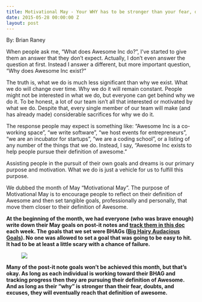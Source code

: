 ```yaml
---
title: Motivational May - Your WHY has to be stronger than your fear, doubts, excuses.
date: 2015-05-28 00:00:00 Z
layout: post
---
```

 
<p>By: Brian Raney<br/></p><p>When people ask me, “What does Awesome Inc do?”, I’ve started to give them an answer that they don’t expect.  Actually, I don’t even answer the question at first.  Instead I answer a different, but more important question, “Why does Awesome Inc exist?”<b><br/></b></p><p>The truth is, what we do is much less significant than why we exist.  What we do will change over time. Why we do it will remain constant.  People might not be interested in what we do, but everyone can get behind why we do it.  To be honest, a lot of our team isn’t all that interested or motivated by what we do.  Despite that, every single member of our team will make (and has already made) considerable sacrifices for why we do it.</p><p>The response people may expect is something like: “Awesome Inc is a co-working space”, “we write software”, “we host events for entrepreneurs”, “we are an incubator for startups”, “we are a coding school”, or a listing of any number of the things that we do. Instead, I say, “Awesome Inc exists to help people pursue their definition of awesome.”</p><p>Assisting people in the pursuit of their own goals and dreams is our primary purpose and motivation.  What we do is just a vehicle for us to fulfill this purpose.</p><p>We dubbed the month of May “Motivational May”.  The purpose of Motivational May is to encourage people to reflect on their definition of Awesome and then set tangible goals, professionally and personally, that move them closer to their definition of Awesome.</p><p><b>At the beginning of the month, we had everyone (who was brave enough) write down their May goals on post-it notes and <a href="https://docs.google.com/spreadsheets/d/1pf-8KgAr0WlDSDEiXjzb_g-Zc_stdBq5tmegbi-iBAk/edit#gid=0" target="_blank">track them in this doc</a> each week.  The goals that we set were BHAGs (<a href="http://www.inc.com/leigh-buchanan/big-ideas/jim-collins-big-hairy-audacious-goals.html" target="_blank">Big Hairy Audacious Goals</a>).  No one was allowed to set a goal that was going to be easy to hit.  It had to be at least a little scary with a chance of failure.</b><br/></p><p><b><b></b></b></p><b></b><figure class="tmblr-full" data-orig-height="480" data-orig-width="640"><img src="https://66.media.tumblr.com/abaf787bc61c6c1b747920ed17909b51/tumblr_inline_np2h6z09Cr1spm8pc_540.jpg" data-orig-height="480" data-orig-width="640"/></figure><p><b><b>Many of the post-it note goals won’t be achieved this month, but that’s okay.  As long as each individual is working toward their BHAG and tracking progress then they are pursuing their definition of Awesome.  And as long as their “why” is stronger than their fear, doubts, and excuses, they will eventually reach that definition of awesome.</b><br/></b></p>
